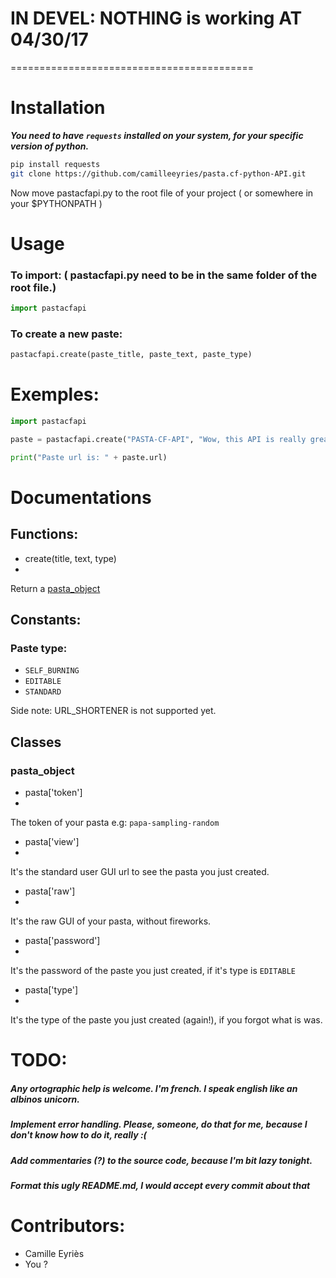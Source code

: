 # IN DEVEL: NOTHING is working AT 04/30/17
==========================================

# Installation

___You need to have ```requests``` installed on your system, for your specific version of python.___


```sh
pip install requests
git clone https://github.com/camilleeyries/pasta.cf-python-API.git
```

Now move pastacfapi.py to the root file of your project ( or somewhere in your $PYTHONPATH )

# Usage

### To import: ( pastacfapi.py need to be in the same folder of the root file.)

```py
import pastacfapi
```

### To create a new paste:

```py
pastacfapi.create(paste_title, paste_text, paste_type)
```

# Exemples:

```py
import pastacfapi

paste = pastacfapi.create("PASTA-CF-API", "Wow, this API is really great, thanks to Camille Eyriès, <3", pastacfapi.SELF_BURNING)

print("Paste url is: " + paste.url)
```

# Documentations

## Functions:

- create(title, text, type)
-
Return a [pasta_object](https://github.com/camilleeyries/pasta.cf-python-API#pasta_object)

## Constants:

### Paste type:

- ```SELF_BURNING```
- ```EDITABLE```
- ```STANDARD```

Side note: URL_SHORTENER is not supported yet.

## Classes

### pasta_object

- pasta['token']
-
The token of your pasta e.g: ```papa-sampling-random```

- pasta['view']
-
It's the standard user GUI url to see the pasta you just created.

- pasta['raw']
-
It's the raw GUI of your pasta, without fireworks.

- pasta['password']
-
It's the password of the paste you just created, if it's type is ```EDITABLE```

- pasta['type']
-
It's the type of the paste you just created (again!), if you forgot what is was.


# TODO:
##### Any ortographic help is welcome. I'm french. I speak english like an albinos unicorn.
##### Implement error handling. Please, someone, do that for me, because I don't know how to do it, really :(
##### Add commentaries (?) to the source code, because I'm bit lazy tonight.
##### Format this ugly README.md, I would accept every commit about that

# Contributors:

- Camille Eyriès
- You ?

